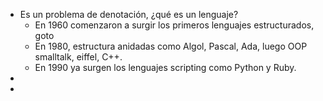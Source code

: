 - Es un problema de denotación, ¿qué es un lenguaje?
	- En 1960 comenzaron a surgir los primeros lenguajes estructurados, goto
	- En 1980, estructura anidadas como Algol, Pascal, Ada, luego OOP smalltalk, eiffel, C++.
	- En 1990 ya surgen los lenguajes scripting como Python y Ruby.
-
-